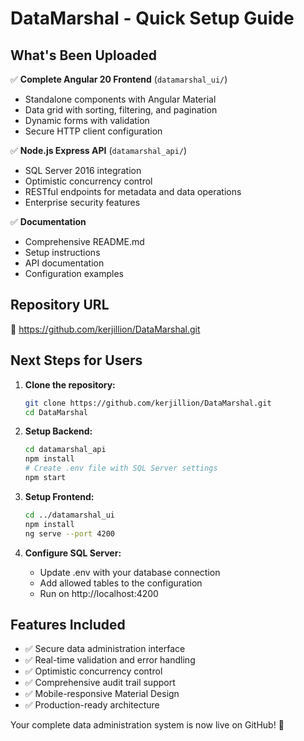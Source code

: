 # DataMarshal - Quick Setup Guide

## What's Been Uploaded

✅ **Complete Angular 20 Frontend** (`datamarshal_ui/`)
- Standalone components with Angular Material
- Data grid with sorting, filtering, and pagination
- Dynamic forms with validation
- Secure HTTP client configuration

✅ **Node.js Express API** (`datamarshal_api/`)
- SQL Server 2016 integration
- Optimistic concurrency control
- RESTful endpoints for metadata and data operations
- Enterprise security features

✅ **Documentation**
- Comprehensive README.md
- Setup instructions
- API documentation
- Configuration examples

## Repository URL
🔗 https://github.com/kerjillion/DataMarshal.git

## Next Steps for Users

1. **Clone the repository:**
   ```bash
   git clone https://github.com/kerjillion/DataMarshal.git
   cd DataMarshal
   ```

2. **Setup Backend:**
   ```bash
   cd datamarshal_api
   npm install
   # Create .env file with SQL Server settings
   npm start
   ```

3. **Setup Frontend:**
   ```bash
   cd ../datamarshal_ui
   npm install
   ng serve --port 4200
   ```

4. **Configure SQL Server:**
   - Update .env with your database connection
   - Add allowed tables to the configuration
   - Run on http://localhost:4200

## Features Included

- ✅ Secure data administration interface
- ✅ Real-time validation and error handling
- ✅ Optimistic concurrency control
- ✅ Comprehensive audit trail support
- ✅ Mobile-responsive Material Design
- ✅ Production-ready architecture

Your complete data administration system is now live on GitHub! 🚀
